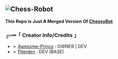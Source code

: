 ## ![Chess-Robot](https://telegra.ph/file/4ebc4d8fad2d1bc932b84.png)

**This Repo is Just A Merged Version Of [ChessyBot](https://github.com/Piterden/chessbot)**

### ╔═━「 Creator Info/Credits 」

+ ➢ [Awesome-Prince](https://github.com/Awesome-Prince) : OWNER | DEV
+ ➢ [Piterden](https://github.com/piterden) : DEV (BASE)

